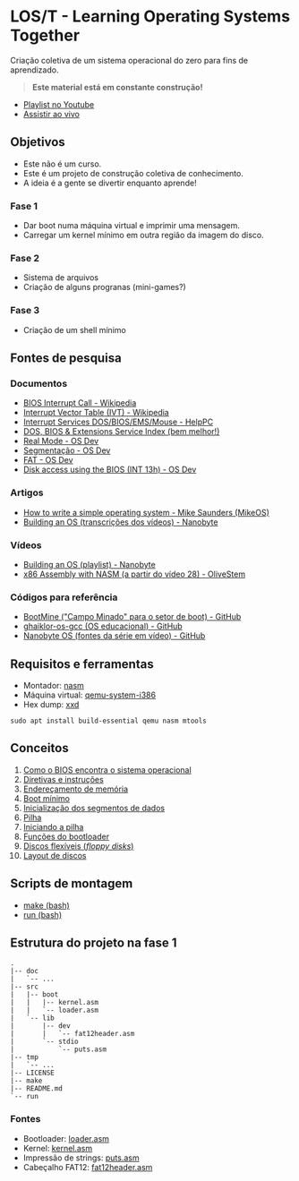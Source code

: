 # LOS/T - Learning Operating Systems Together

Criação coletiva de um sistema operacional do zero para fins de aprendizado.

> **Este material está em constante construção!**

- [Playlist no Youtube](https://youtube.com/playlist?list=PLXoSGejyuQGpIS8dyHzvdB1vs45ZWzOBe&si=vWhv8prTm3MIiKsT)
- [Assistir ao vivo](https://twitch.tv/blauaraujo)

## Objetivos

- Este não é um curso.
- Este é um projeto de construção coletiva de conhecimento.
- A ideia é a gente se divertir enquanto aprende!

### Fase 1

- Dar boot numa máquina virtual e imprimir uma mensagem.
- Carregar um kernel mínimo em outra região da imagem do disco.

### Fase 2

- Sistema de arquivos
- Criação de alguns progranas (mini-games?)

### Fase 3

- Criação de um shell mínimo

## Fontes de pesquisa

### Documentos

- [BIOS Interrupt Call - Wikipedia](https://en.wikipedia.org/wiki/BIOS_interrupt_call)
- [Interrupt Vector Table (IVT) - Wikipedia](https://en.wikipedia.org/wiki/Interrupt_vector_table)
- [Interrupt Services DOS/BIOS/EMS/Mouse - HelpPC](https://stanislavs.org/helppc/idx_interrupt.html)
- [DOS, BIOS & Extensions Service Index (bem melhor!)](http://www.techhelpmanual.com/27-dos__bios___extensions_service_index.html)
- [Real Mode - OS Dev](https://wiki.osdev.org/Real_Mode)
- [Segmentação - OS Dev](https://wiki.osdev.org/Segmentation)
- [FAT - OS Dev](https://wiki.osdev.org/FAT)
- [Disk access using the BIOS (INT 13h) - OS Dev](https://wiki.osdev.org/Disk_access_using_the_BIOS_(INT_13h))

### Artigos

- [How to write a simple operating system - Mike Saunders (MikeOS)](https://mikeos.sourceforge.net/write-your-own-os.html)
- [Building an OS (transcrições dos vídeos) - Nanobyte](https://nanobyte.dev/transcripts/building-an-os-1-hello-world)

### Vídeos

- [Building an OS (playlist) - Nanobyte](https://www.youtube.com/watch?v=9t-SPC7Tczc&list=PLFjM7v6KGMpiH2G-kT781ByCNC_0pKpPN)
- [x86 Assembly with NASM (a partir do vídeo 28) -  OliveStem](https://youtube.com/playlist?list=PL2EF13wm-hWCoj6tUBGUmrkJmH1972dBB&si=F5GnAdNp4rEr_8vD)

### Códigos para referência

- [BootMine ("Campo Minado" para o setor de boot) - GitHub](https://github.com/io12/BootMine/blob/master/mine.asm)
- [ghaiklor-os-gcc (OS educacional) - GitHub](https://github.com/ghaiklor/ghaiklor-os-gcc)
- [Nanobyte OS (fontes da série em vídeo) - GitHub](https://github.com/nanobyte-dev/nanobyte_os)

## Requisitos e ferramentas

- Montador: [nasm](https://manpages.debian.org/unstable/nasm/nasm.1.en.html)
- Máquina virtual: [qemu-system-i386](https://manpages.debian.org/unstable/qemu-system-x86/qemu-system-i386.1.en.html)
- Hex dump: [xxd](https://manpages.debian.org/unstable/xxd/xxd.1.en.html)

```
sudo apt install build-essential qemu nasm mtools
```

## Conceitos

1. [Como o BIOS encontra o sistema operacional](doc/01-como-o-bios-encontra-o-os.md)
1. [Diretivas e instruções](doc/02-diretivas-e-instrucoes.md)
1. [Endereçamento de memória](doc/03-enderecamento-de-memoria.md)
1. [Boot mínimo](doc/04-boot-minimo.md)
1. [Inicialização dos segmentos de dados](doc/05-inicializacao-dos-segmentos-de-dados.md) 
1. [Pilha](doc/06-pilha.md)
1. [Iniciando a pilha](doc/07-iniciando-a-pilha.md)
1. [Funções do bootloader](doc/08-funcoes-do-bootloader.md)
1. [Discos flexíveis (*floppy disks*)](doc/09-floppy-disks.md)
1. [Layout de discos](doc/10-layout-de-discos.md)

## Scripts de montagem

- [make (bash)](make)
- [run (bash)](run)

## Estrutura do projeto na fase 1

```
.
|-- doc
|   `-- ...
|-- src
|   |-- boot
|   |   |-- kernel.asm
|   |   `-- loader.asm
|   `-- lib
|       |-- dev
|       |   `-- fat12header.asm
|       `-- stdio
|           `-- puts.asm
|-- tmp
|   `-- ...
|-- LICENSE
|-- make
|-- README.md
`-- run
```

### Fontes

- Bootloader: [loader.asm](src/boot/loader.asm)
- Kernel: [kernel.asm](src/boot/kernel.asm)
- Impressão de strings: [puts.asm](src/lib/stdio/puts.asm)
- Cabeçalho FAT12: [fat12header.asm](src/lib/dev/fat12header.asm)


